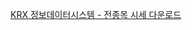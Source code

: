 [KRX 정보데이터시스템 - 전종목 시세 다운로드](http://data.krx.co.kr/contents/MDC/MDI/mdiLoader/index.cmd?menuId=MDC0201020201)
